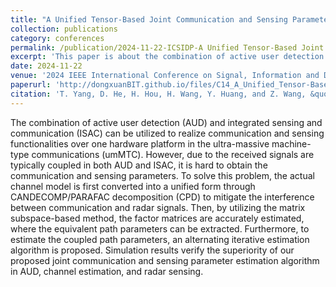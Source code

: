 ```yaml
---
title: "A Unified Tensor-Based Joint Communication and Sensing Parameter Estimation for ISAC with Large-Scale User Access"
collection: publications
category: conferences
permalink: /publication/2024-11-22-ICSIDP-A Unified Tensor-Based Joint Communication and Sensing Parameter Estimation for ISAC with Large-Scale User Access-number-14
excerpt: 'This paper is about the combination of active user detection (AUD) and integrated sensing and communication (ISAC).'
date: 2024-11-22
venue: '2024 IEEE International Conference on Signal, Information and Data Processing (ICSIDP)'
paperurl: 'http://dongxuanBIT.github.io/files/C14_A_Unified_Tensor-Based_Joint_Communication_and_Sensing_Parameter_Estimation_for_ISAC_with_Large-Scale_User_Access.pdf'
citation: 'T. Yang, D. He, H. Hou, H. Wang, Y. Huang, and Z. Wang, &quot;A Unified Tensor-Based Joint Communication and Sensing Parameter Estimation for ISAC with Large-Scale User Access,&quot; in <i>Proc. 2024 IEEE International Conference on Signal, Information and Data Processing (ICSIDP)</i>, Zhuhai, China, 2024, pp. 1-6.'
---
```


The combination of active user detection (AUD) and integrated sensing and communication (ISAC) can be utilized to realize communication and sensing functionalities over one hardware platform in the ultra-massive machine-type communications (umMTC). However, due to the received signals are typically coupled in both AUD and ISAC, it is hard to obtain the communication and sensing parameters. To solve this problem, the actual channel model is first converted into a unified form through CANDECOMP/PARAFAC decomposition (CPD) to mitigate the interference between communication and radar signals. Then, by utilizing the matrix subspace-based method, the factor matrices are accurately estimated, where the equivalent path parameters can be extracted. Furthermore, to estimate the coupled path parameters, an alternating iterative estimation algorithm is proposed. Simulation results verify the superiority of our proposed joint communication and sensing parameter estimation algorithm in AUD, channel estimation, and radar sensing.